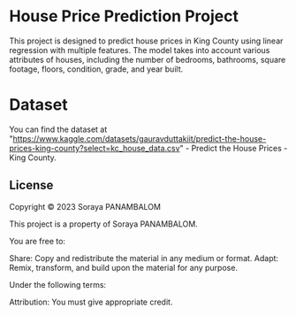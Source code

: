 # House Price Prediction Project

This project is designed to predict house prices in King County using linear regression with multiple features. The model takes into account various attributes of houses, including the number of bedrooms, bathrooms, square footage, floors, condition, grade, and year built.

# Dataset

You can find the dataset at "https://www.kaggle.com/datasets/gauravduttakiit/predict-the-house-prices-king-county?select=kc_house_data.csv" - Predict the House Prices - King County.


## License 
Copyright © 2023 Soraya PANAMBALOM

This project is a property of Soraya PANAMBALOM.

You are free to:

Share: Copy and redistribute the material in any medium or format.
Adapt: Remix, transform, and build upon the material for any purpose.

Under the following terms:

Attribution: You must give appropriate credit.